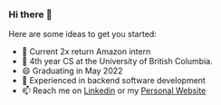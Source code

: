 ### Hi there 👋

Here are some ideas to get you started:

- 🌱 Current 2x return Amazon intern
- 🔭 4th year CS at the University of British Columbia.
- 😄 Graduating in May 2022
- 👯 Experienced in backend software development
- 📫 Reach me on [Linkedin](https://www.linkedin.com/in/cheungis/) or my [Personal Website](https://cheungis.github.io/)
